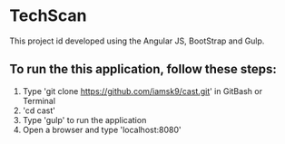# TechScan
This project id developed using the Angular JS, BootStrap and Gulp.

## To run the this application, follow these steps:
1. Type 'git clone https://github.com/iamsk9/cast.git' in GitBash or Terminal
2. 'cd cast'
3. Type 'gulp' to run the application
4. Open a browser and type 'localhost:8080'

